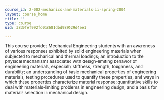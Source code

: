 ```yaml
---
course_id: 2-002-mechanics-and-materials-ii-spring-2004
layout: course_home
title: ''
type: course
uid: 3830fef992fd018681dbd989529d4ee1

---
```

This course provides Mechanical Engineering students with an awareness of various responses exhibited by solid engineering materials when subjected to mechanical and thermal loadings; an introduction to the physical mechanisms associated with design-limiting behavior of engineering materials, especially stiffness, strength, toughness, and durability; an understanding of basic mechanical properties of engineering materials, testing procedures used to quantify these properties, and ways in which these properties characterize material response; quantitative skills to deal with materials-limiting problems in engineering design; and a basis for materials selection in mechanical design.
